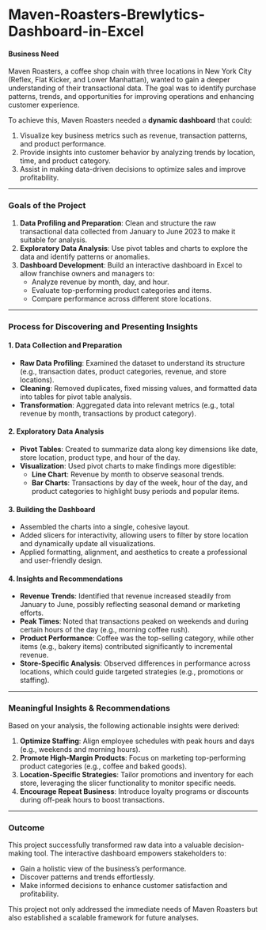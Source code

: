 # Maven-Roasters-Brewlytics-Dashboard-in-Excel


#### **Business Need**
Maven Roasters, a coffee shop chain with three locations in New York City (Reflex, Flat Kicker, and Lower Manhattan), wanted to gain a deeper understanding of their transactional data. The goal was to identify purchase patterns, trends, and opportunities for improving operations and enhancing customer experience. 

To achieve this, Maven Roasters needed a **dynamic dashboard** that could:
1. Visualize key business metrics such as revenue, transaction patterns, and product performance.
2. Provide insights into customer behavior by analyzing trends by location, time, and product category.
3. Assist in making data-driven decisions to optimize sales and improve profitability.

---

### **Goals of the Project**
1. **Data Profiling and Preparation**: Clean and structure the raw transactional data collected from January to June 2023 to make it suitable for analysis.
2. **Exploratory Data Analysis**: Use pivot tables and charts to explore the data and identify patterns or anomalies.
3. **Dashboard Development**: Build an interactive dashboard in Excel to allow franchise owners and managers to:
   - Analyze revenue by month, day, and hour.
   - Evaluate top-performing product categories and items.
   - Compare performance across different store locations.

---

### **Process for Discovering and Presenting Insights**
#### **1. Data Collection and Preparation**
   - **Raw Data Profiling**: Examined the dataset to understand its structure (e.g., transaction dates, product categories, revenue, and store locations).
   - **Cleaning**: Removed duplicates, fixed missing values, and formatted data into tables for pivot table analysis.
   - **Transformation**: Aggregated data into relevant metrics (e.g., total revenue by month, transactions by product category).

#### **2. Exploratory Data Analysis**
   - **Pivot Tables**: Created to summarize data along key dimensions like date, store location, product type, and hour of the day.
   - **Visualization**: Used pivot charts to make findings more digestible:
     - **Line Chart**: Revenue by month to observe seasonal trends.
     - **Bar Charts**: Transactions by day of the week, hour of the day, and product categories to highlight busy periods and popular items.

#### **3. Building the Dashboard**
   - Assembled the charts into a single, cohesive layout.
   - Added slicers for interactivity, allowing users to filter by store location and dynamically update all visualizations.
   - Applied formatting, alignment, and aesthetics to create a professional and user-friendly design.

#### **4. Insights and Recommendations**
   - **Revenue Trends**: Identified that revenue increased steadily from January to June, possibly reflecting seasonal demand or marketing efforts.
   - **Peak Times**: Noted that transactions peaked on weekends and during certain hours of the day (e.g., morning coffee rush).
   - **Product Performance**: Coffee was the top-selling category, while other items (e.g., bakery items) contributed significantly to incremental revenue.
   - **Store-Specific Analysis**: Observed differences in performance across locations, which could guide targeted strategies (e.g., promotions or staffing).

---

### **Meaningful Insights & Recommendations**
Based on your analysis, the following actionable insights were derived:
1. **Optimize Staffing**: Align employee schedules with peak hours and days (e.g., weekends and morning hours).
2. **Promote High-Margin Products**: Focus on marketing top-performing product categories (e.g., coffee and baked goods).
3. **Location-Specific Strategies**: Tailor promotions and inventory for each store, leveraging the slicer functionality to monitor specific needs.
4. **Encourage Repeat Business**: Introduce loyalty programs or discounts during off-peak hours to boost transactions.

---

### **Outcome**
This project successfully transformed raw data into a valuable decision-making tool. The interactive dashboard empowers stakeholders to:
- Gain a holistic view of the business’s performance.
- Discover patterns and trends effortlessly.
- Make informed decisions to enhance customer satisfaction and profitability. 

This project not only addressed the immediate needs of Maven Roasters but also established a scalable framework for future analyses.
